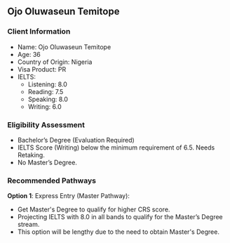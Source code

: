 ## Ojo Oluwaseun Temitope

### Client Information
- Name: Ojo Oluwaseun Temitope
- Age: 36
- Country of Origin: Nigeria
- Visa Product: PR
- IELTS:
  - Listening: 8.0
  - Reading: 7.5
  - Speaking: 8.0
  - Writing: 6.0

### Eligibility Assessment
- Bachelor’s Degree (Evaluation Required)
- IELTS Score (Writing) below the minimum requirement of 6.5. Needs Retaking.
- No Master’s Degree.

### Recommended Pathways
**Option 1**: Express Entry (Master Pathway):
- Get Master's Degree to qualify for higher CRS score.
- Projecting IELTS with 8.0 in all bands to qualify for the Master’s Degree stream.
- This option will be lengthy due to the need to obtain Master's Degree.
